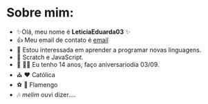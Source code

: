 # Sobre mim:
- 	:sparkles:Olá, meu nome é **LeticiaEduarda03**	:sparkles:
- :+1: Meu email de contato é [email](leticiarocha0309@gmail.com)
- 👀  Estou interessada em aprender  a programar novas linguagens.
- 🌱 Scratch e JavaScript.   
-	:clap: :sparkling_heart::birthday: Eu tenho 14 anos, faço aniversariodia 03/09.
- :church:  :hearts: Católica
- :soccer: :revolving_hearts: Flamengo
- 🎶 _melim_ ouvi dizer....
